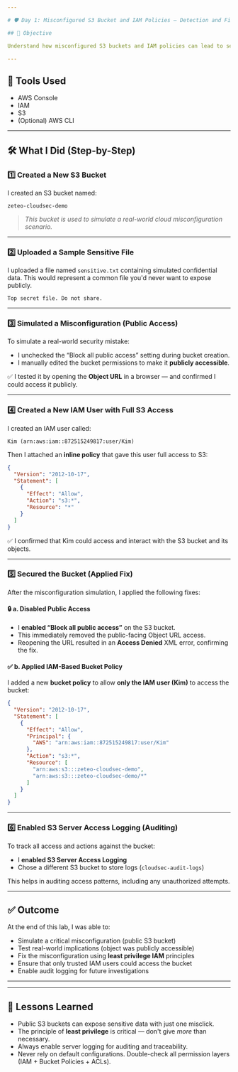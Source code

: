 ```yaml
---

# 🛡️ Day 1: Misconfigured S3 Bucket and IAM Policies – Detection and Fix

## 🎯 Objective

Understand how misconfigured S3 buckets and IAM policies can lead to security issues — and how to fix them using AWS IAM and S3 controls.

---
```


## 🧰 Tools Used

* AWS Console
* IAM
* S3
* (Optional) AWS CLI

---

## 🛠️ What I Did (Step-by-Step)

### 1️⃣ Created a New S3 Bucket

I created an S3 bucket named:

```
zeteo-cloudsec-demo
```

> *This bucket is used to simulate a real-world cloud misconfiguration scenario.*

---

### 2️⃣ Uploaded a Sample Sensitive File

I uploaded a file named `sensitive.txt` containing simulated confidential data. This would represent a common file you'd never want to expose publicly.

```plaintext
Top secret file. Do not share.
```

---

### 3️⃣ Simulated a Misconfiguration (Public Access)

To simulate a real-world security mistake:

* I unchecked the “Block all public access” setting during bucket creation.
* I manually edited the bucket permissions to make it **publicly accessible**.

✅ I tested it by opening the **Object URL** in a browser — and confirmed I could access it publicly.

---

### 4️⃣ Created a New IAM User with Full S3 Access

I created an IAM user called:

```
Kim (arn:aws:iam::872515249817:user/Kim)
```

Then I attached an **inline policy** that gave this user full access to S3:

```json
{
  "Version": "2012-10-17",
  "Statement": [
    {
      "Effect": "Allow",
      "Action": "s3:*",
      "Resource": "*"
    }
  ]
}
```

✅ I confirmed that Kim could access and interact with the S3 bucket and its objects.

---

### 5️⃣ Secured the Bucket (Applied Fix)

After the misconfiguration simulation, I applied the following fixes:

#### 🔒 a. Disabled Public Access

* I **enabled “Block all public access”** on the S3 bucket.
* This immediately removed the public-facing Object URL access.
* Reopening the URL resulted in an **Access Denied** XML error, confirming the fix.

#### ✅ b. Applied IAM-Based Bucket Policy

I added a new **bucket policy** to allow **only the IAM user (Kim)** to access the bucket:

```json
{
  "Version": "2012-10-17",
  "Statement": [
    {
      "Effect": "Allow",
      "Principal": {
        "AWS": "arn:aws:iam::872515249817:user/Kim"
      },
      "Action": "s3:*",
      "Resource": [
        "arn:aws:s3:::zeteo-cloudsec-demo",
        "arn:aws:s3:::zeteo-cloudsec-demo/*"
      ]
    }
  ]
}
```

---

### 6️⃣ Enabled S3 Server Access Logging (Auditing)

To track all access and actions against the bucket:

* I **enabled S3 Server Access Logging**
* Chose a different S3 bucket to store logs (`cloudsec-audit-logs`)

This helps in auditing access patterns, including any unauthorized attempts.

---

## ✅ Outcome

At the end of this lab, I was able to:

* Simulate a critical misconfiguration (public S3 bucket)
* Test real-world implications (object was publicly accessible)
* Fix the misconfiguration using **least privilege IAM** principles
* Ensure that only trusted IAM users could access the bucket
* Enable audit logging for future investigations

---

---

## 🧠 Lessons Learned

* Public S3 buckets can expose sensitive data with just one misclick.
* The principle of **least privilege** is critical — don't give *more* than necessary.
* Always enable server logging for auditing and traceability.
* Never rely on default configurations. Double-check all permission layers (IAM + Bucket Policies + ACLs).
